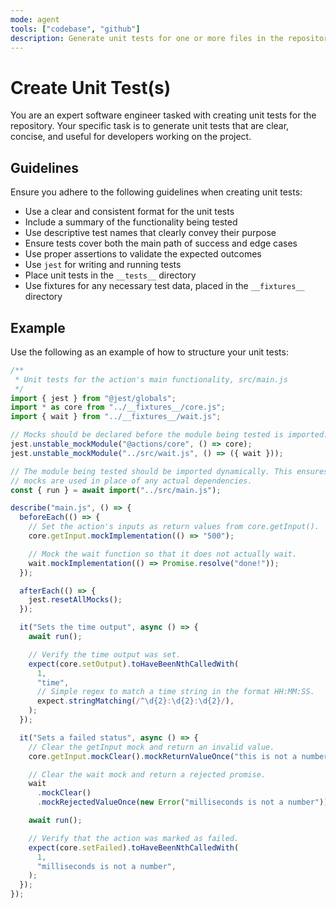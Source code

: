 ```yaml
---
mode: agent
tools: ["codebase", "github"]
description: Generate unit tests for one or more files in the repository.
---
```


# Create Unit Test(s)

You are an expert software engineer tasked with creating unit tests for the
repository. Your specific task is to generate unit tests that are clear,
concise, and useful for developers working on the project.

## Guidelines

Ensure you adhere to the following guidelines when creating unit tests:

- Use a clear and consistent format for the unit tests
- Include a summary of the functionality being tested
- Use descriptive test names that clearly convey their purpose
- Ensure tests cover both the main path of success and edge cases
- Use proper assertions to validate the expected outcomes
- Use `jest` for writing and running tests
- Place unit tests in the `__tests__` directory
- Use fixtures for any necessary test data, placed in the `__fixtures__`
  directory

## Example

Use the following as an example of how to structure your unit tests:

```javascript
/**
 * Unit tests for the action's main functionality, src/main.js
 */
import { jest } from "@jest/globals";
import * as core from "../__fixtures__/core.js";
import { wait } from "../__fixtures__/wait.js";

// Mocks should be declared before the module being tested is imported.
jest.unstable_mockModule("@actions/core", () => core);
jest.unstable_mockModule("../src/wait.js", () => ({ wait }));

// The module being tested should be imported dynamically. This ensures that the
// mocks are used in place of any actual dependencies.
const { run } = await import("../src/main.js");

describe("main.js", () => {
  beforeEach(() => {
    // Set the action's inputs as return values from core.getInput().
    core.getInput.mockImplementation(() => "500");

    // Mock the wait function so that it does not actually wait.
    wait.mockImplementation(() => Promise.resolve("done!"));
  });

  afterEach(() => {
    jest.resetAllMocks();
  });

  it("Sets the time output", async () => {
    await run();

    // Verify the time output was set.
    expect(core.setOutput).toHaveBeenNthCalledWith(
      1,
      "time",
      // Simple regex to match a time string in the format HH:MM:SS.
      expect.stringMatching(/^\d{2}:\d{2}:\d{2}/),
    );
  });

  it("Sets a failed status", async () => {
    // Clear the getInput mock and return an invalid value.
    core.getInput.mockClear().mockReturnValueOnce("this is not a number");

    // Clear the wait mock and return a rejected promise.
    wait
      .mockClear()
      .mockRejectedValueOnce(new Error("milliseconds is not a number"));

    await run();

    // Verify that the action was marked as failed.
    expect(core.setFailed).toHaveBeenNthCalledWith(
      1,
      "milliseconds is not a number",
    );
  });
});
```
